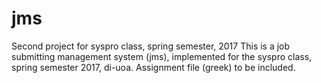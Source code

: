 # jms
Second project for syspro class, spring semester, 2017
This is a job submitting management system (jms), implemented for the syspro class, spring semester 2017, di-uoa. Assignment file (greek) to be included.

